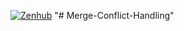 [![Zenhub](https://raw.githubusercontent.com/ZenHubIO/support/master/zenhub-badge.png)](https://www.zenhub.com/)
"# Merge-Conflict-Handling" 
